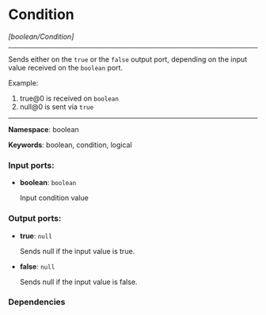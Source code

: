 # Condition

_[boolean/Condition]_

---

Sends either on the `true` or the `false` output port, depending on the input value received on the `boolean` port.

Example:

1. true@0 is received on `boolean`
2. null@0 is sent via `true`

---

__Namespace__: boolean

__Keywords__: boolean, condition, logical

### Input ports:

* __boolean__: ` boolean `

    Input condition value

### Output ports:

* __true__: ` null `

    Sends null if the input value is true.


* __false__: ` null `

    Sends null if the input value is false.

### Dependencies




